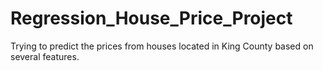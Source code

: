 # Regression_House_Price_Project
Trying to predict the prices from houses located in King County based on several features.
